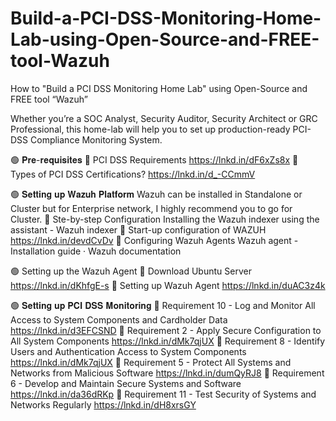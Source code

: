 # Build-a-PCI-DSS-Monitoring-Home-Lab-using-Open-Source-and-FREE-tool-Wazuh
How to "Build a PCI DSS Monitoring Home Lab" using Open-Source and FREE tool “Wazuh”

Whether you’re a SOC Analyst, Security Auditor, Security Architect or GRC Professional, this home-lab will help you to set up production-ready PCI-DSS Compliance Monitoring System. 
 
🟢 𝐏𝐫𝐞-𝐫𝐞𝐪𝐮𝐢𝐬𝐢𝐭𝐞𝐬 
📌 PCI DSS Requirements https://lnkd.in/dF6xZs8x 
📌 Types of PCI DSS Certifications? https://lnkd.in/d_-CCmmV 
 
🟢 𝐒𝐞𝐭𝐭𝐢𝐧𝐠 𝐮𝐩 𝐖𝐚𝐳𝐮𝐡 𝐏𝐥𝐚𝐭𝐟𝐨𝐫𝐦 
Wazuh can be installed in Standalone or Cluster but for Enterprise network, I highly recommend you to go for Cluster. 
📌 Ste-by-step Configuration Installing the Wazuh indexer using the assistant - Wazuh indexer 
📌 Start-up configuration of WAZUH https://lnkd.in/devdCvDv 
📌 Configuring Wazuh Agents Wazuh agent - Installation guide · Wazuh documentation 
 
🟢 Setting up the Wazuh Agent 
📍 Download Ubuntu Server https://lnkd.in/dKhfgE-s 
📍 Setting up Wazuh Agent https://lnkd.in/duAC3z4k 
 
 
🟢 𝐒𝐞𝐭𝐭𝐢𝐧𝐠 𝐮𝐩 𝐏𝐂𝐈 𝐃𝐒𝐒 𝐌𝐨𝐧𝐢𝐭𝐨𝐫𝐢𝐧𝐠 
📌 Requirement 10 - Log and Monitor All Access to System Components and Cardholder Data https://lnkd.in/d3EFCSND 
📌 Requirement 2 - Apply Secure Configuration to All System Components https://lnkd.in/dMk7qjUX 
📌 Requirement 8 - Identify Users and Authentication Access to System Components https://lnkd.in/dMk7qjUX 
📌 Requirement 5 - Protect All Systems and Networks from Malicious Software https://lnkd.in/dumQyRJ8 
📌 Requirement 6 - Develop and Maintain Secure Systems and Software https://lnkd.in/da36dRKp 
📌 Requirement 11 - Test Security of Systems and Networks Regularly https://lnkd.in/dH8xrsGY 
